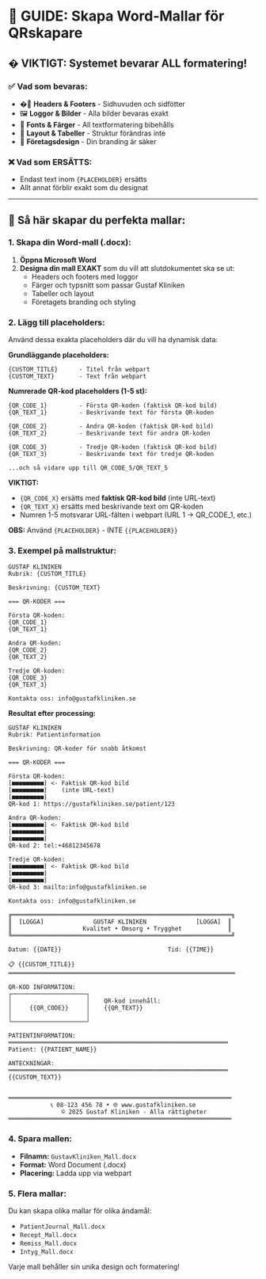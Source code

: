 # 📄 GUIDE: Skapa Word-Mallar för QRskapare

## � **VIKTIGT: Systemet bevarar ALL formatering!**

### ✅ **Vad som bevaras:**
- �🎨 **Headers & Footers** - Sidhuvuden och sidfötter
- 🖼️ **Loggor & Bilder** - Alla bilder bevaras exakt
- 🎨 **Fonts & Färger** - All textformatering bibehålls
- 📐 **Layout & Tabeller** - Struktur förändras inte
- 🏢 **Företagsdesign** - Din branding är säker

### ❌ **Vad som ERSÄTTS:**
- Endast text inom `{PLACEHOLDER}` ersätts
- Allt annat förblir exakt som du designat

---

## 🎨 Så här skapar du perfekta mallar:

### **1. Skapa din Word-mall (.docx):**

1. **Öppna Microsoft Word**
2. **Designa din mall EXAKT** som du vill att slutdokumentet ska se ut:
   - Headers och footers med loggor
   - Färger och typsnitt som passar Gustaf Kliniken
   - Tabeller och layout
   - Företagets branding och styling

### **2. Lägg till placeholders:**

Använd dessa exakta placeholders där du vill ha dynamisk data:

**Grundläggande placeholders:**
```
{CUSTOM_TITLE}      - Titel från webpart
{CUSTOM_TEXT}       - Text från webpart
```

**Numrerade QR-kod placeholders (1-5 st):**
```
{QR_CODE_1}         - Första QR-koden (faktisk QR-kod bild)
{QR_TEXT_1}         - Beskrivande text för första QR-koden

{QR_CODE_2}         - Andra QR-koden (faktisk QR-kod bild)  
{QR_TEXT_2}         - Beskrivande text för andra QR-koden

{QR_CODE_3}         - Tredje QR-koden (faktisk QR-kod bild)
{QR_TEXT_3}         - Beskrivande text för tredje QR-koden

...och så vidare upp till QR_CODE_5/QR_TEXT_5
```

**VIKTIGT:** 
- `{QR_CODE_X}` ersätts med **faktisk QR-kod bild** (inte URL-text)
- `{QR_TEXT_X}` ersätts med beskrivande text om QR-koden
- Numren 1-5 motsvarar URL-fälten i webpart (URL 1 → QR_CODE_1, etc.)

**OBS:** Använd `{PLACEHOLDER}` - INTE `{{PLACEHOLDER}}`

### **3. Exempel på mallstruktur:**

```
GUSTAF KLINIKEN
Rubrik: {CUSTOM_TITLE}

Beskrivning: {CUSTOM_TEXT}

=== QR-KODER ===

Första QR-koden:
{QR_CODE_1}
{QR_TEXT_1}

Andra QR-koden:  
{QR_CODE_2}
{QR_TEXT_2}

Tredje QR-koden:
{QR_CODE_3}
{QR_TEXT_3}

Kontakta oss: info@gustafkliniken.se
```

**Resultat efter processing:**
```
GUSTAF KLINIKEN  
Rubrik: Patientinformation

Beskrivning: QR-koder för snabb åtkomst

=== QR-KODER ===

Första QR-koden:
[■■■■■■■■■] <- Faktisk QR-kod bild
[■■■■■■■■■]    (inte URL-text)
[■■■■■■■■■]
QR-kod 1: https://gustafkliniken.se/patient/123

Andra QR-koden:
[■■■■■■■■■] <- Faktisk QR-kod bild  
[■■■■■■■■■]
[■■■■■■■■■]
QR-kod 2: tel:+46812345678

Tredje QR-koden:
[■■■■■■■■■] <- Faktisk QR-kod bild
[■■■■■■■■■]
[■■■■■■■■■]  
QR-kod 3: mailto:info@gustafkliniken.se

Kontakta oss: info@gustafkliniken.se
```

```
╔══════════════════════════════════════════════════════════════╗
║  [LOGGA]              GUSTAF KLINIKEN              [LOGGA]  ║
║                    Kvalitet • Omsorg • Trygghet             ║
╚══════════════════════════════════════════════════════════════╝

Datum: {{DATE}}                              Tid: {{TIME}}

📋 {{CUSTOM_TITLE}}
════════════════════════════════════════════════════════════════

QR-KOD INFORMATION:
┌─────────────────────┐
│                     │    QR-kod innehåll:
│     {{QR_CODE}}     │    {{QR_TEXT}}
│                     │    
└─────────────────────┘

PATIENTINFORMATION:
══════════════════════════════════════════════════════════════
Patient: {{PATIENT_NAME}}

ANTECKNINGAR:
══════════════════════════════════════════════════════════════
{{CUSTOM_TEXT}}


═══════════════════════════════════════════════════════════════
            📞 08-123 456 78 • 🌐 www.gustafkliniken.se
               © 2025 Gustaf Kliniken - Alla rättigheter
═══════════════════════════════════════════════════════════════
```

### **4. Spara mallen:**

- **Filnamn:** `GustavKliniken_Mall.docx`
- **Format:** Word Document (.docx)
- **Placering:** Ladda upp via webpart

### **5. Flera mallar:**

Du kan skapa olika mallar för olika ändamål:
- `PatientJournal_Mall.docx`
- `Recept_Mall.docx`
- `Remiss_Mall.docx`
- `Intyg_Mall.docx`

Varje mall behåller sin unika design och formatering!
